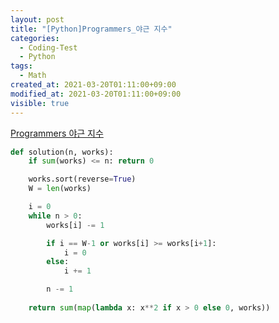 ```yaml
---
layout: post
title: "[Python]Programmers_야근 지수"
categories:
  - Coding-Test
  - Python
tags:
  - Math
created_at: 2021-03-20T01:11:00+09:00
modified_at: 2021-03-20T01:11:00+09:00
visible: true
---
```




[Programmers 야근 지수](https://programmers.co.kr/learn/courses/30/lessons/12927)

```python
def solution(n, works):
    if sum(works) <= n: return 0

    works.sort(reverse=True)
    W = len(works)

    i = 0
    while n > 0:
        works[i] -= 1

        if i == W-1 or works[i] >= works[i+1]:
            i = 0
        else:
            i += 1

        n -= 1
    
    return sum(map(lambda x: x**2 if x > 0 else 0, works))
```
